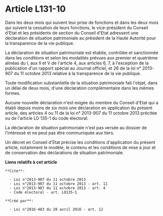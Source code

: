 # Article L131-10

Dans les deux mois qui suivent leur prise de fonctions et dans les deux mois qui suivent la cessation de leurs fonctions, le
vice-président du Conseil d'Etat et les présidents de section du Conseil d'Etat adressent une déclaration de situation
patrimoniale au président de la Haute Autorité pour la transparence de la vie publique.

La déclaration de situation patrimoniale est établie, contrôlée et sanctionnée dans les conditions et selon les modalités
prévues aux premier et quatrième alinéas du I, aux II et V de l'article 4, aux articles 6, 7, à l'exception de la publication
d'un rapport spécial au Journal officiel, et 26 de la loi n° 2013-907 du 11 octobre 2013 relative à la transparence de la vie
publique.

Toute modification substantielle de la situation patrimoniale fait l'objet, dans un délai de deux mois, d'une déclaration
complémentaire dans les mêmes formes.

Aucune nouvelle déclaration n'est exigée du membre du Conseil d'Etat qui a établi depuis moins de six mois une déclaration en
application du présent article, des articles 4 ou 11 de la loi n° 2013-907 du 11 octobre 2013 précitée ou de l'article LO
135-1 du code électoral.

La déclaration de situation patrimoniale n'est pas versée au dossier de l'intéressé et ne peut pas être communiquée aux
tiers.

Un décret en Conseil d'Etat précise les conditions d'application du présent article, notamment le modèle, le contenu et les
conditions de mise à jour et de conservation des déclarations de situation patrimoniale.

**Liens relatifs à cet article**

	**Cite**:

	  - Loi n°2013-907 du 11 octobre 2013
	  - Loi n°2013-907 du 11 octobre 2013 - art. 11
	  - Loi n°2013-907 du 11 octobre 2013 - art. 4
	  - Code électoral - art. LO135-1

	**Créé par**:

	  - Loi n°2016-483 du 20 avril 2016 - art. 12
